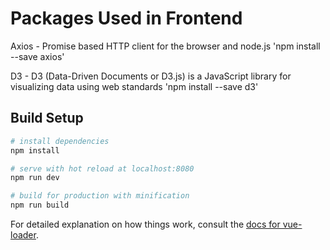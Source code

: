 # Packages Used in Frontend

Axios - Promise based HTTP client for the browser and node.js
        'npm install --save axios' 

D3 - D3 (Data-Driven Documents or D3.js) is a JavaScript library for visualizing data using web standards
     'npm install --save d3' 

## Build Setup

``` bash
# install dependencies
npm install

# serve with hot reload at localhost:8080
npm run dev

# build for production with minification
npm run build
```

For detailed explanation on how things work, consult the [docs for vue-loader](http://vuejs.github.io/vue-loader).


